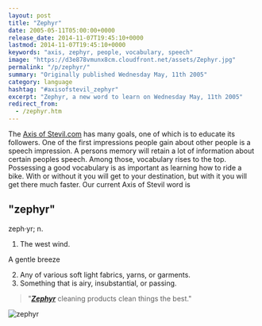 ```yaml
---
layout: post
title: "Zephyr"
date: 2005-05-11T05:00:00+0000
release_date: 2014-11-07T19:45:10+0000
lastmod: 2014-11-07T19:45:10+0000
keywords: "axis, zephyr, people, vocabulary, speech"
image: "https://d3e878vmunx8cm.cloudfront.net/assets/Zephyr.jpg"
permalink: "/p/zephyr/"
summary: "Originally published Wednesday May, 11th 2005"
category: language
hashtag: "#axisofstevil_zephyr"
excerpt: "Zephyr, a new word to learn on Wednesday May, 11th 2005"
redirect_from:
  - /zephyr.htm
---
```


[id_1]: https://d3e878vmunx8cm.cloudfront.net/assets/Zephyr.jpg "zephyr"
The [Axis of Stevil.com](/ "Axis of Stevil.com") has many goals, one of which is to educate its followers. One of the first impressions people gain about other people is a speech impression. A persons memory will retain a lot of information about certain peoples speech. Among those, vocabulary rises to the top. Possessing a good vocabulary is as important as learning how to ride a bike. With or without it you will get to your destination, but with it you will get there much faster. Our current Axis of Stevil word is

## "zephyr" ##

zeph·yr; n.

1. The west wind.

 A gentle breeze

2. Any of various soft light fabrics, yarns, or garments.
3. Something that is airy, insubstantial, or passing.
 
> "***[Zephyr](https://d3e878vmunx8cm.cloudfront.net/assets/canlabel.jpg "zephyr")*** cleaning products clean things the best."

![zephyr][id_1]
